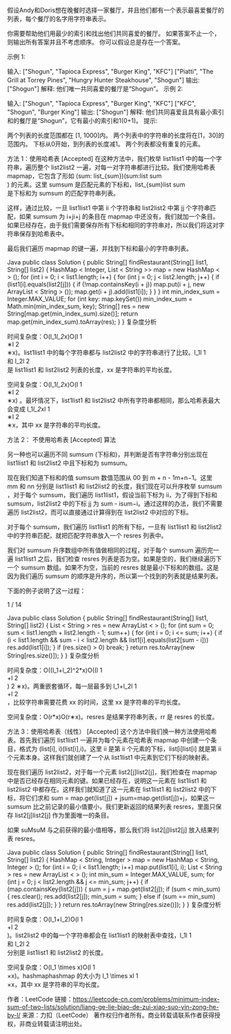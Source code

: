 假设Andy和Doris想在晚餐时选择一家餐厅，并且他们都有一个表示最喜爱餐厅的列表，每个餐厅的名字用字符串表示。

你需要帮助他们用最少的索引和找出他们共同喜爱的餐厅。 如果答案不止一个，则输出所有答案并且不考虑顺序。 你可以假设总是存在一个答案。

示例 1:

输入:
["Shogun", "Tapioca Express", "Burger King", "KFC"]
["Piatti", "The Grill at Torrey Pines", "Hungry Hunter Steakhouse", "Shogun"]
输出: ["Shogun"]
解释: 他们唯一共同喜爱的餐厅是“Shogun”。
示例 2:

输入:
["Shogun", "Tapioca Express", "Burger King", "KFC"]
["KFC", "Shogun", "Burger King"]
输出: ["Shogun"]
解释: 他们共同喜爱且具有最小索引和的餐厅是“Shogun”，它有最小的索引和1(0+1)。
提示:

两个列表的长度范围都在 [1, 1000]内。
两个列表中的字符串的长度将在[1，30]的范围内。
下标从0开始，到列表的长度减1。
两个列表都没有重复的元素。


方法 1：使用哈希表 [Accepted]
在这种方法中，我们枚举 list1list1 中的每一个字符串，遍历整个 list2list2 一遍，对每一对字符串都进行比较。我们使用哈希表 mapmap，它包含了形如 (sum: list_{sum})(sum:list 
sum
​	
 ) 的元素。这里 sumsum 是匹配元素的下标和，list_{sum}list 
sum
​	
  是下标和为 sumsum 的匹配字符串列表。

这样，通过比较，一旦 list1list1 中第 ii 个字符串和 list2list2 中第 jj 个字符串匹配，如果 sumsum 为 i+ji+j 的条目在 mapmap 中还没有，我们就加一个条目。如果已经存在，由于我们需要保存所有下标和相同的字符串对，所以我们将这对字符串保存到哈希表中。

最后我们遍历 mapmap 的键一遍，并找到下标和最小的字符串列表。

Java
public class Solution {
    public String[] findRestaurant(String[] list1, String[] list2) {
        HashMap < Integer, List < String >> map = new HashMap < > ();
        for (int i = 0; i < list1.length; i++) {
            for (int j = 0; j < list2.length; j++) {
                if (list1[i].equals(list2[j])) {
                    if (!map.containsKey(i + j))
                        map.put(i + j, new ArrayList < String > ());
                    map.get(i + j).add(list1[i]);
                }
            }
        }
        int min_index_sum = Integer.MAX_VALUE;
        for (int key: map.keySet())
            min_index_sum = Math.min(min_index_sum, key);
        String[] res = new String[map.get(min_index_sum).size()];
        return map.get(min_index_sum).toArray(res);
    }
}
复杂度分析

时间复杂度：O(l_1*l_2*x)O(l 
1
​	
 ∗l 
2
​	
 ∗x)。list1list1 中的每个字符串都与 list2list2 中的字符串进行了比较。l_1l 
1
​	
  和 l_2l 
2
​	
  是 list1list1 和 list2list2 列表的长度，xx 是字符串的平均长度。

空间复杂度：O(l_1*l_2*x)O(l 
1
​	
 ∗l 
2
​	
 ∗x) 。最坏情况下，list1list1 和 list2list2 中所有字符串都相同，那么哈希表最大会变成 l_1*l_2*xl 
1
​	
 ∗l 
2
​	
 ∗x，其中 xx 是字符串的平均长度。

方法 2： 不使用哈希表 [Accepted]
算法

另一种也可以遍历不同 sumsum (下标和)，并判断是否有字符串分别出现在 list1list1 和 list2list2 中且下标和为 sumsum。

现在我们知道下标和的值 sumsum 数值范围从 00 到 m + n - 1m+n−1。这里 mm 和 nn 分别是 list1list1 和 list2list2 的长度，我们现在可以升序枚举 sumsum ，对于每个 sumsum，我们遍历 list1list1，假设当前下标为 ii，为了得到下标和 sumsum，list2list2 中的下标 jj 为 sum - isum−i。通过这样的办法，我们不需要遍历 list2list2，而可以直接通过计算得到在 list2list2 中对应的下标。

对于每个 sumsum，我们遍历 list1list1 的所有下标，一旦有 list1list1 和 list2list2 中的字符串匹配，就把匹配字符串放入一个 resres 列表中。

我们对 sumsum 升序数组中所有值做相同的过程，对于每个 sumsum 遍历完一遍 list1list1 之后，我们检查 resres 列表是否为空。如果是空的，我们继续遍历下一个 sumsum 数组。如果不为空，当前的 resres 就是最小下标和的数组。这是因为我们遍历 sumsum 的顺序是升序的，所以第一个找到的列表就是结果列表。

下面的例子说明了这一过程：


1 / 14

Java
public class Solution {
    public String[] findRestaurant(String[] list1, String[] list2) {
        List < String > res = new ArrayList < > ();
        for (int sum = 0; sum < list1.length + list2.length - 1; sum++) {
            for (int i = 0; i <= sum; i++) {
                if (i < list1.length && sum - i < list2.length && list1[i].equals(list2[sum - i]))
                    res.add(list1[i]);
            }
            if (res.size() > 0)
                break;
        }
        return res.toArray(new String[res.size()]);
    }
}
复杂度分析

时间复杂度：O((l_1+l_2)^2*x)O((l 
1
​	
 +l 
2
​	
 ) 
2
 ∗x)。两重嵌套循环，每一层最多到 l_1+l_2l 
1
​	
 +l 
2
​	
 ，比较字符串需要花费 xx 的时间，这里 xx 是字符串的平均长度。

空间复杂度：O(r*x)O(r∗x)。resres 是结果字符串列表，rr 是 resres 的长度。

方法 3：使用哈希表（线性） [Accepted]
这个方法中我们换一种方法使用哈希表。首先我们遍历 list1list1 一遍并为每个元素在哈希表 mapmap 中创建一个条目，格式为 (list[i], i)(list[i],i)。这里 ii 是第 ii 个元素的下标，list[i]list[i] 就是第 ii 个元素本身。这样我们就创建了一个从 list1list1 中元素到它们下标的映射表。

现在我们遍历 list2list2，对于每一个元素 list2[j]list2[j]，我们检查在 mapmap 中是否已经存在相同元素的键。如果已经存在，说明这一元素在 list1list1 和 list2list2 中都存在。这样我们就知道了这一元素在 list1list1 和 list2list2 中的下标，将它们求和 sum = map.get(list[j]) + jsum=map.get(list[j])+j，如果这一 sumsum 比之前记录的最小值要小，我们更新返回的结果列表 resres，里面只保存 list2[j]list2[j] 作为里面唯一的条目。

如果 suMsuM 与之前获得的最小值相等，那么我们将 list2[j]list2[j] 放入结果列表 resres。

Java
public class Solution {
    public String[] findRestaurant(String[] list1, String[] list2) {
        HashMap < String, Integer > map = new HashMap < String, Integer > ();
        for (int i = 0; i < list1.length; i++)
            map.put(list1[i], i);
        List < String > res = new ArrayList < > ();
        int min_sum = Integer.MAX_VALUE, sum;
        for (int j = 0; j < list2.length && j <= min_sum; j++) {
            if (map.containsKey(list2[j])) {
                sum = j + map.get(list2[j]);
                if (sum < min_sum) {
                    res.clear();
                    res.add(list2[j]);
                    min_sum = sum;
                } else if (sum == min_sum)
                    res.add(list2[j]);
            }
        }
        return res.toArray(new String[res.size()]);
    }
}
复杂度分析

时间复杂度：O(l_1+l_2)O(l 
1
​	
 +l 
2
​	
 )。list2list2 中的每一个字符串都会在 list1list1 的映射表中查找，l_1l 
1
​	
  和 l_2l 
2
​	
  分别是 list1list1 和 list2list2 的长度。

空间复杂度：O(l_1 \times x)O(l 
1
​	
 ×x)。hashmaphashmap 的大小为 l_1 \times xl 
1
​	
 ×x，其中 xx 是字符串的平均长度。

作者：LeetCode
链接：https://leetcode-cn.com/problems/minimum-index-sum-of-two-lists/solution/liang-ge-lie-biao-de-zui-xiao-suo-yin-zong-he-by-l/
来源：力扣（LeetCode）
著作权归作者所有。商业转载请联系作者获得授权，非商业转载请注明出处。